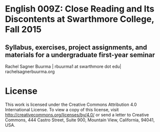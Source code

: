 # English 009Z: Close Reading and Its Discontents at Swarthmore College, Fall 2015
## Syllabus, exercises, project assignments, and materials for a undergraduate first-year seminar

Rachel Sagner Buurma | rbuurma1 at swarthmore dot edu| rachelsagnerbuurma.org

# License

This work is licensed under the Creative Commons Attribution 4.0 International License. To view a copy of this license, visit http://creativecommons.org/licenses/by/4.0/ or send a letter to Creative Commons, 444 Castro Street, Suite 900, Mountain View, California, 94041, USA.
